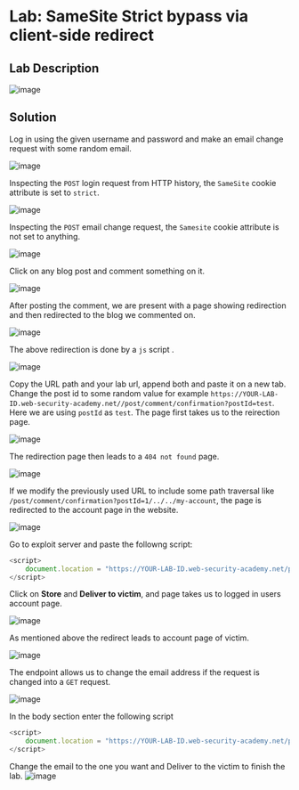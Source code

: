 # Lab: SameSite Strict bypass via client-side redirect

## Lab Description

![image](https://github.com/KVNuhman/Web-Security-Lab/assets/46161259/801a51ee-9ead-4b18-a2a9-39fe130ae9aa)

## Solution

Log in using the given username and password and make an email change request with some random email.

![image](https://github.com/KVNuhman/Web-Security-Lab/assets/46161259/e763c63c-7797-4086-a06d-08e0b5d930cd)

Inspecting the `POST` login request from HTTP history, the `SameSite` cookie attribute is set to `strict`.

![image](https://github.com/KVNuhman/Web-Security-Lab/assets/46161259/25256899-82aa-46bf-ae79-3de26f151315)

Inspecting the `POST` email change request, the `Samesite` cookie attribute is not set to anything.

![image](https://github.com/KVNuhman/Web-Security-Lab/assets/46161259/43ff85bb-3ac0-464e-a270-c046e8ed3f42)

Click on any blog post and comment something on it.

![image](https://github.com/KVNuhman/Web-Security-Lab/assets/46161259/509d03c7-01ae-43fd-a585-0532a39c980f)

After posting the comment, we are present with a page showing redirection and then redirected to the blog we commented on.

![image](https://github.com/KVNuhman/Web-Security-Lab/assets/46161259/e708fee2-cd7e-46ae-b712-b24fead60748)

The above redirection is done by a `js` script .

![image](https://github.com/KVNuhman/Web-Security-Lab/assets/46161259/41a16346-c607-4404-84ad-5c6f16deeaa8)

Copy the URL path and your lab url, append both and paste it on a new tab. Change the post id to some random value for example `https://YOUR-LAB-ID.web-security-academy.net//post/comment/confirmation?postId=test`. Here we are using `postId` as `test`. The page first takes us to the reirection page.

![image](https://github.com/KVNuhman/Web-Security-Lab/assets/46161259/e708fee2-cd7e-46ae-b712-b24fead60748)

The redirection page then leads to a `404 not found` page.

![image](https://github.com/KVNuhman/Web-Security-Lab/assets/46161259/38a642ae-f5c6-47e9-8ebd-0c7ebcf87a4e)

If we modify the previously used URL to include some path traversal like `/post/comment/confirmation?postId=1/../../my-account`, the page is redirected to the account page in the website.

![image](https://github.com/KVNuhman/Web-Security-Lab/assets/46161259/45f0d48f-eb04-4bce-81e8-f19af73499d4)

Go to exploit server and paste the followng script:

```Javascript
<script>
    document.location = "https://YOUR-LAB-ID.web-security-academy.net/post/comment/confirmation?postId=../my-account";
</script>
```

Click on **Store** and **Deliver to victim**, and page takes us to logged in users account page.

![image](https://github.com/KVNuhman/Web-Security-Lab/assets/46161259/c13fc546-5d01-410b-8a13-5b589dc0ac72)

As mentioned above the redirect leads to account page of victim.

![image](https://github.com/KVNuhman/Web-Security-Lab/assets/46161259/7c95e9b0-47b7-46dc-90ae-66e8d051de64)

The endpoint allows us to change the email address if the request is changed into a `GET` request.

![image](https://github.com/KVNuhman/Web-Security-Lab/assets/46161259/f85a0de5-cc11-402c-9a21-f8e36b5e19b3)

In the body section enter the following script

```Javascript
<script>
    document.location = "https://YOUR-LAB-ID.web-security-academy.net/post/comment/confirmation?postId=1/../../my-account/change-email?email=tes%40web-security-academy.net%26submit=1";
</script>
```

Change the email to the one you want and Deliver to the victim to finish the lab.
![image](https://github.com/KVNuhman/Web-Security-Lab/assets/46161259/665377a7-bf8c-4de0-9f91-c0e135b14c0d)
